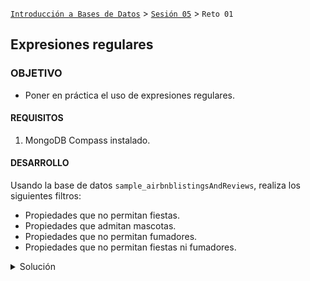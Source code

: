 [`Introducción a Bases de Datos`](../../Readme.md) > [`Sesión 05`](../Readme.md) > `Reto 01`
	
## Expresiones regulares

### OBJETIVO 

- Poner en práctica el uso de expresiones regulares.

#### REQUISITOS 

1. MongoDB Compass instalado.

#### DESARROLLO

Usando la base de datos `sample_airbnblistingsAndReviews`, realiza los siguientes filtros:

- Propiedades que no permitan fiestas.
- Propiedades que admitan mascotas.
- Propiedades que no permitan fumadores.
- Propiedades que no permitan fiestas ni fumadores.

<details><summary>Solución</summary>
<p>

- Propiedades que no permitan fiestas.

   ```json
   {house_rules: /No Parties/i}
   ```
   
   ![imagen](imagenes/s5r11.png)

- Propiedades que admitan mascotas.

   ```json
   {house_rules: /Pets Allowed/i}
   ```
   
   ![imagen](imagenes/s5r12.png)
   
- Propiedades que no permitan fumadores.

   ```json
   {house_rules: /No Smoking/i}	
   ```
   ![imagen](imagenes/s5r13.png) 
   
- Propiedades que no permitan fiestas ni fumadores.

   ```json
   {house_rules: /No Smoking|No Parties/i}
   ```
   
   ![imagen](imagenes/s5r14.png)


</p>
</details> 
